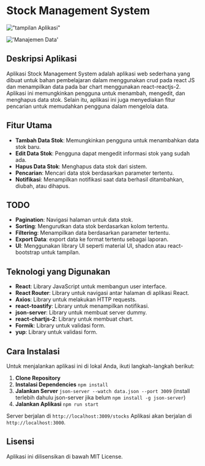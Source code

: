 # Stock Management System

!["tampilan Aplikasi"](https://lh3.googleusercontent.com/pw/AP1GczNltWASkeQ33eQXgfQEKEcOE4ez7IXRuJP5sgftBXvSJl62JVtYVHZwgZw_4YysVXr2US9szxjAu5JDcBflPzy4NQxDfOLBY-S4SHvatW8wWnwPhryo8L4UbNunos0uKBLl0NFifdjGb5onRHqUDBNT=w1597-h777-s-no-gm?authuser=0)

!['Manajemen Data'](https://lh3.googleusercontent.com/pw/AP1GczMC-fHouZQF_mNB1nUYgnF-jIaPhozXyp_6hbZMFbEflyr1U9bYEkaEunFcO03eoQdYKfotUaF6wLBS1yf20SOl4L_dIDIeF_eLC-eUAps4KYdFiDT0pWHd8ZVu-H4q5bi_4uNzAtzsGegODbdgHPB5=w1599-h782-s-no-gm?authuser=0)

## Deskripsi Aplikasi

Aplikasi Stock Management System adalah aplikasi web sederhana yang dibuat untuk bahan pembelajaran dalam menggunakan crud pada react JS dan menampilkan data pada bar chart menggunakan react-reactjs-2. Aplikasi ini memungkinkan pengguna untuk menambah, mengedit, dan menghapus data stok. Selain itu, aplikasi ini juga menyediakan fitur pencarian untuk memudahkan pengguna dalam mengelola data.

## Fitur Utama

- **Tambah Data Stok**: Memungkinkan pengguna untuk menambahkan data stok baru.
- **Edit Data Stok**: Pengguna dapat mengedit informasi stok yang sudah ada.
- **Hapus Data Stok**: Menghapus data stok dari sistem.
- **Pencarian**: Mencari data stok berdasarkan parameter tertentu.
- **Notifikasi**: Menampilkan notifikasi saat data berhasil ditambahkan, diubah, atau dihapus.

## TODO

- **Pagination**: Navigasi halaman untuk data stok.
- **Sorting**: Mengurutkan data stok berdasarkan kolom tertentu.
- **Filtering**: Menampilkan data berdasarkan parameter tertentu.
- **Export Data**: export data ke format tertentu sebagai laporan.
- **UI**: Menggunakan library UI seperti material UI, shadcn atau react-bootstrap untuk tampilan.

## Teknologi yang Digunakan

- **React**: Library JavaScript untuk membangun user interface.
- **React Router**: Library untuk navigasi antar halaman di aplikasi React.
- **Axios**: Library untuk melakukan HTTP requests.
- **react-toastify**: Library untuk menampilkan notifikasi.
- **json-server**: Library untuk membuat server dummy.
- **react-chartjs-2**: Library untuk membuat chart.
- **Formik**: Library untuk validasi form.
- **yup**: Library untuk validasi form.

## Cara Instalasi

Untuk menjalankan aplikasi ini di lokal Anda, ikuti langkah-langkah berikut:

1. **Clone Repository**
2. **Instalasi Dependencies** `npm install`
3. **Jalankan Server** `json-server --watch data.json --port 3009` (install terlebih dahulu json-server jika belum `npm install -g json-server`)
4. **Jalankan Aplikasi** `npm run start`

Server berjalan di `http://localhost:3009/stocks`
Aplikasi akan berjalan di `http://localhost:3000`.

## Lisensi

Aplikasi ini dilisensikan di bawah MIT License.
